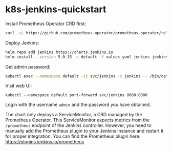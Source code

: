 # k8s-jenkins-quickstart
Install Prometheus Operator CRD first:
```bash
curl -sL https://github.com/prometheus-operator/prometheus-operator/releases/download/v0.71.2/bundle.yaml | kubectl -n default create -f -
```
Deploy Jenkins:
```bash
helm repo add jenkins https://charts.jenkins.io
helm install --version 5.0.15 -n default -f values.yaml jenkins jenkins/jenkins
```

Get admin password:
```bash
kubectl exec --namespace default -it svc/jenkins -c jenkins -- /bin/cat /run/secrets/additional/chart-admin-password && echo
```

Visit web UI:
```
kubectl --namespace default port-forward svc/jenkins 8080:8080
```
Login with the username `admin` and the password you have obtained.

The chart only deploys a ServiceMonitor, a CRD managed by the Prometheus Operator. This ServiceMonitor expects metrics from the `/prometheus` endpoint of the Jenkins controller. However, you need to manually add the Prometheus plugin to your Jenkins instance and restart it for proper integration. You can find the Prometheus plugin here: https://plugins.jenkins.io/prometheus
